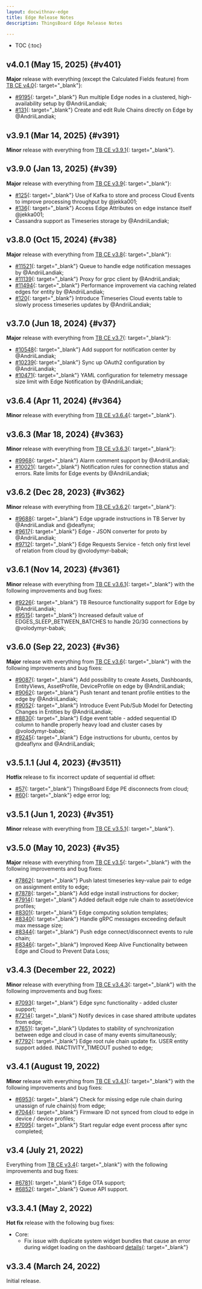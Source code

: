 ```yaml
---
layout: docwithnav-edge
title: Edge Release Notes
description: ThingsBoard Edge Release Notes

---
```


* TOC
{:toc}

## v4.0.1 (May 15, 2025) {#v401}

**Major** release with everything (except the Calculated Fields feature) from [TB CE v4.0](/docs/reference/releases/#v40){: target="_blank"}:

* [#9195](https://github.com/thingsboard/thingsboard/pull/9195){: target="_blank"} Run multiple Edge nodes in a clustered, high-availability setup by @AndriiLandiak;
* [#131](https://github.com/thingsboard/thingsboard-edge/pull/131){: target="_blank"} Create and edit Rule Chains directly on Edge by @AndriiLandiak;

## v3.9.1 (Mar 14, 2025) {#v391}

**Minor** release with everything from [TB CE v3.9.1](/docs/reference/releases/#v391){: target="_blank"}.

## v3.9.0 (Jan 13, 2025) {#v39}

**Major** release with everything from [TB CE v3.9](/docs/reference/releases/#v39){: target="_blank"}:

* [#125](https://github.com/thingsboard/thingsboard-edge/pull/125){: target="_blank"} Use of Kafka to store and process Cloud Events to improve processing throughput by @jekka001;
* [#136](https://github.com/thingsboard/thingsboard-edge/pull/136){: target="_blank"} Access Edge Attributes on edge instance itself @jekka001;
* Cassandra support as Timeseries storage by @AndriiLandiak;

## v3.8.0 (Oct 15, 2024) {#v38}

**Major** release with everything from [TB CE v3.8](/docs/reference/releases/#v38){: target="_blank"}:

* [#11521](https://github.com/thingsboard/thingsboard/pull/11521){: target="_blank"} Queue to handle edge notification messages by @AndriiLandiak;
* [#11139](https://github.com/thingsboard/thingsboard/pull/11139){: target="_blank"} Proxy for grpc client by @AndriiLandiak;
* [#11494](https://github.com/thingsboard/thingsboard/pull/11494){: target="_blank"} Performance improvement via caching related edges for entity by @AndriiLandiak;
* [#120](https://github.com/thingsboard/thingsboard-edge/pull/120){: target="_blank"} Introduce Timeseries Cloud events table to slowly process timeseries updates by @AndriiLandiak;

## v3.7.0 (Jun 18, 2024) {#v37}

**Major** release with everything from [TB CE v3.7](/docs/reference/releases/#v37){: target="_blank"}:

* [#10548](https://github.com/thingsboard/thingsboard/pull/10548){: target="_blank"} Add support for notification center by @AndriiLandiak;
* [#10239](https://github.com/thingsboard/thingsboard/pull/10239){: target="_blank"} Sync up OAuth2 configuration by @AndriiLandiak;
* [#10471](https://github.com/thingsboard/thingsboard/pull/10471){: target="_blank"} YAML configuration for telemetry message size limit with Edge Notification by @AndriiLandiak;

## v3.6.4 (Apr 11, 2024) {#v364}

**Minor** release with everything from [TB CE v3.6.4](/docs/reference/releases/#v364){: target="_blank"}.

## v3.6.3 (Mar 18, 2024) {#v363}

**Minor** release with everything from [TB CE v3.6.3](/docs/reference/releases/#v363){: target="_blank"}:

* [#9968](https://github.com/thingsboard/thingsboard/pull/9968){: target="_blank"} Alarm comment support by @AndriiLandiak;
* [#10021](https://github.com/thingsboard/thingsboard/pull/10021){: target="_blank"} Notification rules for connection status and errors. Rate limits for Edge events by @AndriiLandiak;

## v3.6.2 (Dec 28, 2023) {#v362}

**Minor** release with everything from [TB CE v3.6.2](/docs/reference/releases/#v362){: target="_blank"}:

* [#9688](https://github.com/thingsboard/thingsboard/pull/9688){: target="_blank"} Edge upgrade instructions in TB Server by @AndriiLandiak and @deaflynx;
* [#9617](https://github.com/thingsboard/thingsboard/pull/9617){: target="_blank"} Edge - JSON converter for proto by @AndriiLandiak;
* [#9712](https://github.com/thingsboard/thingsboard/pull/9712){: target="_blank"} Edge Requests Service - fetch only first level of relation from cloud by @volodymyr-babak; 

## v3.6.1 (Nov 14, 2023) {#v361}

**Minor** release with everything from [TB CE v3.6.1](/docs/reference/releases/#v361){: target="_blank"} with the following improvements and bug fixes:

* [#9226](https://github.com/thingsboard/thingsboard/pull/9226){: target="_blank"} TB Resource functionality support for Edge by @AndriiLandiak;
* [#9515](https://github.com/thingsboard/thingsboard/pull/9515){: target="_blank"} Increased default value of EDGES_SLEEP_BETWEEN_BATCHES to handle 2G/3G connections by @volodymyr-babak;

## v3.6.0 (Sep 22, 2023) {#v36}

**Major** release with everything from [TB CE v3.6](/docs/reference/releases/#v36){: target="_blank"} with the following improvements and bug fixes:

* [#9087](https://github.com/thingsboard/thingsboard/pull/9087){: target="_blank"} Add possibility to create Assets, Dashboards, EntityViews, AssetProfile, DeviceProfile on edge by @AndriiLandiak;
* [#9062](https://github.com/thingsboard/thingsboard/pull/9062){: target="_blank"} Push tenant and tenant profile entities to the edge by @AndriiLandiak;
* [#9052](https://github.com/thingsboard/thingsboard/pull/9052){: target="_blank"} Introduce Event Pub/Sub Model for Detecting Changes in Entities by @AndriiLandiak;
* [#8830](https://github.com/thingsboard/thingsboard/pull/8830){: target="_blank"} Edge event table - added sequential ID column to handle properly heavy load and cluster cases by @volodymyr-babak;
* [#9245](https://github.com/thingsboard/thingsboard/pull/9245){: target="_blank"} Edge instructions for ubuntu, centos by @deaflynx and @AndriiLandiak;

## v3.5.1.1 (Jul 4, 2023) {#v3511}

**Hotfix** release to fix incorrect update of sequential id offset:

* [#57](https://github.com/thingsboard/thingsboard-edge/issues/57){: target="_blank"} ThingsBoard Edge PE disconnects from cloud;
* [#60](https://github.com/thingsboard/thingsboard-edge/issues/60){: target="_blank"} edge error log;

## v3.5.1 (Jun 1, 2023) {#v351}

**Minor** release with everything from [TB CE v3.5.1](/docs/reference/releases/#v351){: target="_blank"}.

## v3.5.0 (May 10, 2023) {#v35}

**Major** release with everything from [TB CE v3.5](/docs/reference/releases/#v35){: target="_blank"} with the following improvements and bug fixes:

* [#7862](https://github.com/thingsboard/thingsboard/pull/7862){: target="_blank"} Push latest timeseries key-value pair to edge on assignment entity to edge;
* [#7878](https://github.com/thingsboard/thingsboard/pull/7878){: target="_blank"} Add edge install instructions for docker;
* [#7914](https://github.com/thingsboard/thingsboard/pull/7914){: target="_blank"} Added default edge rule chain to asset/device profiles;
* [#8301](https://github.com/thingsboard/thingsboard/pull/8301){: target="_blank"} Edge computing solution templates;
* [#8340](https://github.com/thingsboard/thingsboard/pull/8340){: target="_blank"} Handle gRPC messages exceeding default max message size;
* [#8344](https://github.com/thingsboard/thingsboard/pull/8344){: target="_blank"} Push edge connect/disconnect events to rule chain;
* [#8346](https://github.com/thingsboard/thingsboard/pull/8346){: target="_blank"} Improved Keep Alive Functionality between Edge and Cloud to Prevent Data Loss;

## v3.4.3 (December 22, 2022)

**Minor** release with everything from [TB CE v3.4.3](/docs/reference/releases/#v343-december-21-2022){: target="_blank"} with the following improvements and bug fixes:

* [#7093](https://github.com/thingsboard/thingsboard/pull/7093){: target="_blank"} Edge sync functionality - added cluster support;
* [#7214](https://github.com/thingsboard/thingsboard/pull/7214){: target="_blank"} Notify devices in case shared attribute updates from edge;
* [#7651](https://github.com/thingsboard/thingsboard/pull/7651){: target="_blank"} Updates to stability of synchronization between edge and cloud in case of many events simultaneously;
* [#7792](https://github.com/thingsboard/thingsboard/pull/7792){: target="_blank"} Edge root rule chain update fix. USER entity support added. INACTIVITY_TIMEOUT pushed to edge;

## v3.4.1 (August 19, 2022)

**Minor** release with everything from [TB CE v3.4.1](/docs/reference/releases/#v341-august-18-2022){: target="_blank"} with the following improvements and bug fixes:

* [#6953](https://github.com/thingsboard/thingsboard/pull/6953){: target="_blank"} Check for missing edge rule chain during unassign of rule chain(s) from edge;
* [#7044](https://github.com/thingsboard/thingsboard/pull/7044){: target="_blank"} Firmware ID not synced from cloud to edge in device / device profiles;
* [#7095](https://github.com/thingsboard/thingsboard/pull/7095){: target="_blank"} Start regular edge event process after sync completed;

## v3.4 (July 21, 2022)

Everything from [TB CE v3.4](/docs/reference/releases/#v34-july-19-2022){: target="_blank"} with the following improvements and bug fixes:

* [#6781](https://github.com/thingsboard/thingsboard/pull/6781){: target="_blank"} Edge OTA support;
* [#6852](https://github.com/thingsboard/thingsboard/pull/6852){: target="_blank"} Queue API support.

## v3.3.4.1 (May 2, 2022)

**Hot fix** release with the following bug fixes:
* Core:
    * Fix issue with duplicate system widget bundles that cause an error during widget loading on the dashboard [details](https://github.com/thingsboard/thingsboard-edge/issues/5){: target="_blank"}

## v3.3.4 (March 24, 2022)

Initial release.